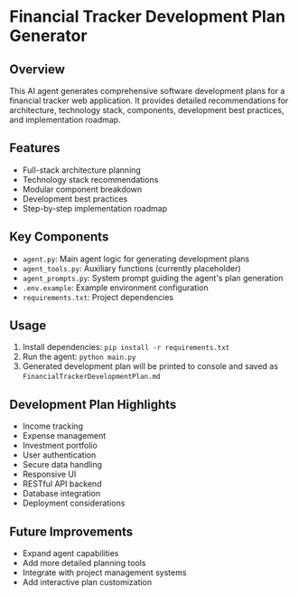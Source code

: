 # Financial Tracker Development Plan Generator

## Overview
This AI agent generates comprehensive software development plans for a financial tracker web application. It provides detailed recommendations for architecture, technology stack, components, development best practices, and implementation roadmap.

## Features
- Full-stack architecture planning
- Technology stack recommendations
- Modular component breakdown
- Development best practices
- Step-by-step implementation roadmap

## Key Components
- `agent.py`: Main agent logic for generating development plans
- `agent_tools.py`: Auxiliary functions (currently placeholder)
- `agent_prompts.py`: System prompt guiding the agent's plan generation
- `.env.example`: Example environment configuration
- `requirements.txt`: Project dependencies

## Usage
1. Install dependencies: `pip install -r requirements.txt`
2. Run the agent: `python main.py`
3. Generated development plan will be printed to console and saved as `FinancialTrackerDevelopmentPlan.md`

## Development Plan Highlights
- Income tracking
- Expense management
- Investment portfolio
- User authentication
- Secure data handling
- Responsive UI
- RESTful API backend
- Database integration
- Deployment considerations

## Future Improvements
- Expand agent capabilities
- Add more detailed planning tools
- Integrate with project management systems
- Add interactive plan customization
